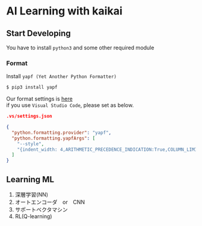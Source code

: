 # AI Learning with kaikai

## Start Developing
You have to install `python3` and some other required module

### Format
Install `yapf (Yet Another Python Formatter)`

```sh
$ pip3 install yapf
```
Our format settings is [here](./.style.yapf)  
if you use `Visual Studio Code`, please set as below.  

```json
.vs/settings.json

{
  "python.formatting.provider": "yapf",
  "python.formatting.yapfArgs": [
    "--style",
    "{indent_width: 4,ARITHMETIC_PRECEDENCE_INDICATION:True,COLUMN_LIMIT:120,BLANK_LINES_AROUND_TOP_LEVEL_DEFINITION=1,based_on_style: google}"
  ]
}
```

## Learning ML  
1. 深層学習(NN)
1. オートエンコーダ　or　CNN
1. サポートベクタマシン
1. RL(Q-learning)  
